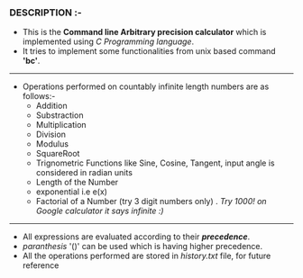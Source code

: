 ### DESCRIPTION :-  

  * This is the **Command line Arbitrary precision calculator** which is implemented using _C Programming language_.
  * It tries to implement some functionalities from unix based command **'bc'**.
  ---
  * Operations performed on countably infinite length numbers are as follows:-
    * Addition
    * Substraction
    * Multiplication
    * Division
    * Modulus  
    * SquareRoot
    * Trignometric Functions like Sine, Cosine, Tangent, input angle is considered in radian units
    * Length of the Number
    * exponential i.e e(x)
    * Factorial of a Number (try 3 digit numbers only) . _Try 1000! on Google calculator it says infinite :)_
  ---
  * All expressions are evaluated according to their **_precedence_**.
  * _paranthesis_ '()' can be used which is having higher precedence.  
  * All the operations performed are stored in  _history.txt_ file, for future reference

